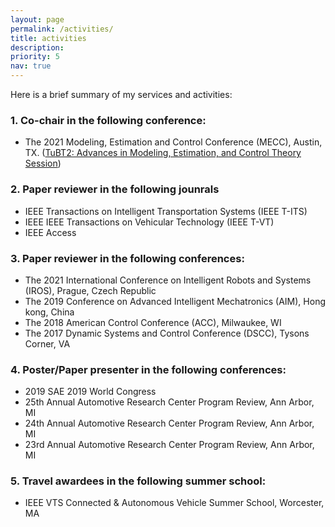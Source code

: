 ```yaml
---
layout: page
permalink: /activities/
title: activities
description: 
priority: 5
nav: true
---
```

Here is a brief summary of my services and activities:

### 1. Co-chair in the following conference:
* The 2021 Modeling, Estimation and Control Conference (MECC), Austin, TX. ([TuBT2: Advances in Modeling, Estimation, and Control Theory Session](https://ifac.papercept.net/conferences/conferences/MECC21/program/MECC21_ContentListWeb_2.html))

### 2. Paper reviewer in the following jounrals
* IEEE Transactions on Intelligent Transportation Systems (IEEE T-ITS)
* IEEE IEEE Transactions on Vehicular Technology (IEEE T-VT)
* IEEE Access

### 3. Paper reviewer in the following conferences:

* The 2021 International Conference on Intelligent Robots and Systems (IROS), Prague, Czech Republic
* The 2019 Conference on Advanced Intelligent Mechatronics (AIM), Hong kong, China
* The 2018 American Control Conference (ACC), Milwaukee, WI
* The 2017 Dynamic Systems and Control Conference (DSCC), Tysons Corner, VA

### 4. Poster/Paper presenter in the following conferences:

* 2019 SAE 2019 World Congress 
* 25th Annual Automotive Research Center Program Review, Ann Arbor, MI
* 24th Annual Automotive Research Center Program Review, Ann Arbor, MI
* 23rd Annual Automotive Research Center Program Review, Ann Arbor, MI

### 5. Travel awardees in the following summer school:
* IEEE VTS Connected & Autonomous Vehicle Summer School, Worcester, MA
